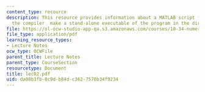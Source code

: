 ```yaml
---
content_type: resource
description: This resource provides information about a MATLAB script file tat calls
  the compiler  make a stand-alone executable of the program in the directory.
file: https://ol-ocw-studio-app-qa.s3.amazonaws.com/courses/10-34-numerical-methods-applied-to-chemical-engineering-fall-2005/da08b3fb0c9db84dc3627570b34f9234_lec02.pdf
file_type: application/pdf
learning_resource_types:
- Lecture Notes
ocw_type: OCWFile
parent_title: Lecture Notes
parent_type: CourseSection
resourcetype: Document
title: lec02.pdf
uid: da08b3fb-0c9d-b84d-c362-7570b34f9234
---
```

